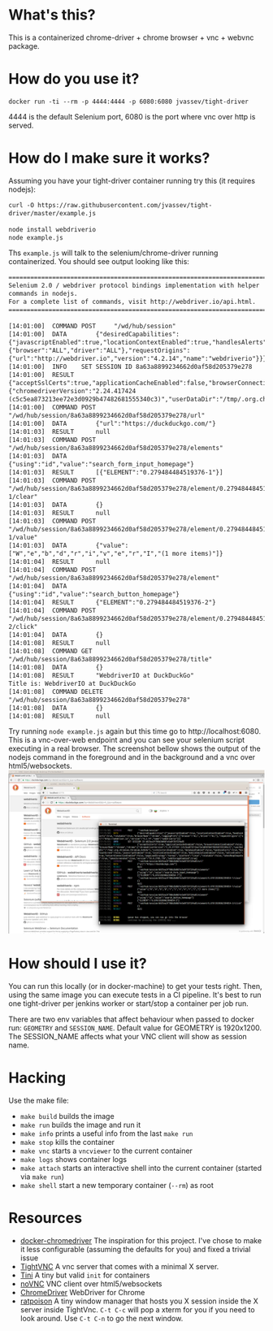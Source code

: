 # What's this?
This is a containerized chrome-driver + chrome browser + vnc + webvnc package.

# How do you use it?
```
docker run -ti --rm -p 4444:4444 -p 6080:6080 jvassev/tight-driver
```
4444 is the default Selenium port, 6080 is the port where vnc over http is served.

# How do I make sure it works?
Assuming you have your tight-driver container running try this (it requires nodejs):
```
curl -O https://raw.githubusercontent.com/jvassev/tight-driver/master/example.js

node install webdriverio
node example.js
```

Ths `example.js` will talk to the selenium/chrome-driver running containerized. You should see output looking like this:
```
=======================================================================================
Selenium 2.0 / webdriver protocol bindings implementation with helper commands in nodejs.
For a complete list of commands, visit http://webdriver.io/api.html.
=======================================================================================

[14:01:00]  COMMAND	POST 	 "/wd/hub/session"
[14:01:00]  DATA		{"desiredCapabilities":{"javascriptEnabled":true,"locationContextEnabled":true,"handlesAlerts":true,"rotatable":true,"browserName":"chrome","loggingPrefs":{"browser":"ALL","driver":"ALL"},"requestOrigins":{"url":"http://webdriver.io","version":"4.2.14","name":"webdriverio"}}}
[14:01:00]  INFO	SET SESSION ID 8a63a8899234662d0af58d205379e278
[14:01:00]  RESULT		{"acceptSslCerts":true,"applicationCacheEnabled":false,"browserConnectionEnabled":false,"browserName":"chrome","chrome":{"chromedriverVersion":"2.24.417424 (c5c5ea873213ee72e3d0929b47482681555340c3)","userDataDir":"/tmp/.org.chromium.Chromium.hX3UqO"},"cssSelectorsEnabled":true,"databaseEnabled":false,"handlesAlerts":true,"hasTouchScreen":false,"javascriptEnabled":true,"locationContextEnabled":true,"mobileEmulationEnabled":false,"nativeEvents":true,"networkConnectionEnabled":false,"pageLoadStrategy":"normal","platform":"Linux","rotatable":false,"takesHeapSnapshot":true,"takesScreenshot":true,"version":"53.0.2785.116","webStorageEnabled":true}
[14:01:00]  COMMAND	POST 	 "/wd/hub/session/8a63a8899234662d0af58d205379e278/url"
[14:01:00]  DATA		{"url":"https://duckduckgo.com/"}
[14:01:03]  RESULT		null
[14:01:03]  COMMAND	POST 	 "/wd/hub/session/8a63a8899234662d0af58d205379e278/elements"
[14:01:03]  DATA		{"using":"id","value":"search_form_input_homepage"}
[14:01:03]  RESULT		[{"ELEMENT":"0.279484484519376-1"}]
[14:01:03]  COMMAND	POST 	 "/wd/hub/session/8a63a8899234662d0af58d205379e278/element/0.279484484519376-1/clear"
[14:01:03]  DATA		{}
[14:01:03]  RESULT		null
[14:01:03]  COMMAND	POST 	 "/wd/hub/session/8a63a8899234662d0af58d205379e278/element/0.279484484519376-1/value"
[14:01:03]  DATA		{"value":["W","e","b","d","r","i","v","e","r","I","(1 more items)"]}
[14:01:04]  RESULT		null
[14:01:04]  COMMAND	POST 	 "/wd/hub/session/8a63a8899234662d0af58d205379e278/element"
[14:01:04]  DATA		{"using":"id","value":"search_button_homepage"}
[14:01:04]  RESULT		{"ELEMENT":"0.279484484519376-2"}
[14:01:04]  COMMAND	POST 	 "/wd/hub/session/8a63a8899234662d0af58d205379e278/element/0.279484484519376-2/click"
[14:01:04]  DATA		{}
[14:01:08]  RESULT		null
[14:01:08]  COMMAND	GET 	 "/wd/hub/session/8a63a8899234662d0af58d205379e278/title"
[14:01:08]  DATA		{}
[14:01:08]  RESULT		"WebdriverIO at DuckDuckGo"
Title is: WebdriverIO at DuckDuckGo
[14:01:08]  COMMAND	DELETE 	 "/wd/hub/session/8a63a8899234662d0af58d205379e278"
[14:01:08]  DATA		{}
[14:01:08]  RESULT		null
```

Try running `node example.js` again but this time go to http://localhost:6080. This is a vnc-over-web endpoint and you can see your selenium script executing in a real browser.
The screenshot bellow shows the output of the nodejs command in the foreground and in the background and a vnc over html5/websockets.
![screenshot](https://raw.githubusercontent.com/jvassev/tight-driver/master/screenshot.png)

# How should I use it?
You can run this locally (or in docker-machine) to get your tests right. Then, using the same image you can execute tests in a CI pipeline. It's best to run one tight-driver per jenkins worker or start/stop a container per job run.

There are two env variables that affect behaviour when passed to docker run: `GEOMETRY` and `SESSION_NAME`. Default value for GEOMETRY is 1920x1200. The SESSION_NAME affects what your VNC client will show as session name.

# Hacking
Use the make file:
* `make build` builds the image
* `make run` builds the image and run it
* `make info` prints a useful info from the last `make run`
* `make stop` kills the container
* `make vnc` starts a `vncviewer` to the current container
* `make logs` shows container logs
* `make attach` starts an interactive shell into the current container (started via `make run`)
* `make shell` start a new temporary container (`--rm`) as root

# Resources
* [docker-chromedriver](https://hub.docker.com/r/robcherry/docker-chromedriver/) The inspiration for this project. I've chose to make it less configurable (assuming the defaults for you) and fixed a trivial issue
* [TightVNC](http://www.tightvnc.com/) A vnc server that comes with a minimal X server.
* [Tini](https://github.com/krallin/tini) A tiny but valid `init` for containers
* [noVNC](https://github.com/kanaka/noVNC) VNC client over html5/websockets
* [ChromeDriver](https://sites.google.com/a/chromium.org/chromedriver/) WebDriver for Chrome
* [ratpoison](http://www.nongnu.org/ratpoison/) A tiny window manager that hosts you X session inside the X server inside TightVnc. `C-t C-c` will pop a xterm for you if you need to look around. Use `C-t C-n` to go the next window.